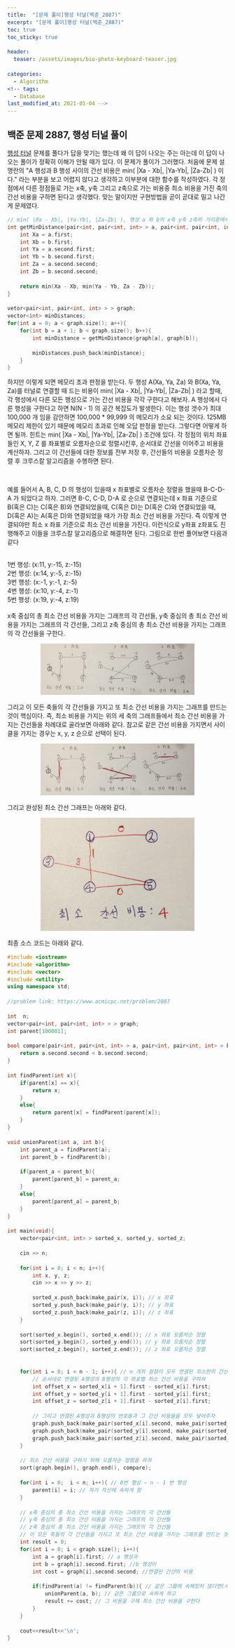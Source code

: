 ```yaml
---
title:  "[문제 풀이]행성 터널(백준_2887)"
excerpt: "[문제 풀이]행성 터널(백준_2887)"
toc: true
toc_sticky: true

header:
  teaser: /assets/images/bio-photo-keyboard-teaser.jpg

categories:
  - Algorithm
<!-- tags:
  - Database 
last_modified_at: 2021-01-04 -->
---
```

## 백준 문제 2887, 행성 터널 풀이
[행성 터널](https://www.acmicpc.net/problem/2887) 문제를 풀다가 답을 맞기는 했는데 왜 이 답이 나오는 주는 아는데 이 답이 나오는 풀이가 정확히 이해가 안될 때가 있다. 
이 문제가 풀이가 그러했다. 처음에 문제 설명란의 "A 행성과 B 행성 사이의 간선 비용은  min( |Xa - Xb|, |Ya-Yb|, |Za-Zb| ) 이다." 라는 부분을 보고 어렵지 않다고 생각하고 이부분에 대한 함수를 
작성하였다. 각 정점에서 다른 정점들로 가는 x축, y축 그리고 z축으로 가는 비용중 최소 비용을 가진 축의 간선 비용을 구하면 된다고 생각했다. 맞는 말이지만 구현방법을 곧이 곧대로 밀고 나간게 문제였다.


```c++
// min( |Xa - Xb|, |Ya-Yb|, |Za-Zb| ), 행성 a 와 b의 x축 y축 z축의 거리중에서 가장 짧은 거리를 최소 비용으로 반환
int getMinDistance(pair<int, pair<int, int> > a, pair<int, pair<int, int> > b){
    int Xa = a.first;
    int Xb = b.first;
    int Ya = a.second.first;
    int Yb = b.second.first;
    int Za = a.second.second;
    int Zb = b.second.second;

    return min(Xa - Xb, min(Ya - Yb, Za - Zb));
}

vetor<pair<int, pair<int, int> > > graph;
vector<int> minDistances;
for(int a = 0; a < graph.size(); a++){
    for(int b = a + 1; b < graph.size(); b++){
        int minDistance = getMinDistance(graph[a], graph[b]);

        minDistances.push_back(minDistance);
    }
}
```

하지만 이렇게 되면 메모리 초과 판정을 받는다. 두 행성 A(Xa, Ya, Za) 와 B(Xa, Ya, Za)를 터널로 연결할 때 드는 비용이  min( |Xa - Xb|, |Ya-Yb|, |Za-Zb| ) 라고 할때,
각 행성에서 다른 모든 행성으로 가는 간선 비용을 각각 구한다고 해보자. A 행성에서 다른 행성을 구한다고 하면 N(N - 1) 의 공간 복잡도가 발생한다. 
이는 행성 갯수가 최대 100,000 개 임을 감안하면 100,000 * 99,999 의 메모리가 소요 되는 것이다. 125MB 메모리 제한이 있기 때문에 메모리 초과로 인해 오답 판정을 받는다.
그렇다면 어떻게 하면 될까. 힌트는  min( |Xa - Xb|, |Ya-Yb|, |Za-Zb| ) 조건에 있다. 각 정점의 위치 좌표들인 X, Y, Z 를 좌표별로 오름차순으로 정렬시킨후, 순서대로 간선을 이어주고 비용을 계산하자.
그리고 이 간선들에 대한 정보를 전부 저장 후, 간선들의 비용을 오름차순 정렬 후 크루스칼 알고리즘을 수행하면 된다.

<br>

예를 들어서  A, B, C, D 의 행성이 있을때 x 좌표별로 오름차순 정렬을 했을때 B-C-D-A 가 되었다고 하자. 그러면  B-C, C-D, D-A  로 순으로 연결되는데 x 좌표 기준으로 B(혹은 C)는 C(혹은 B)와 연결되었을때,
C(혹은 D)는 D(혹은 C)와 연결되었을 때, D(혹은 A)는 A(혹은 D)와 연결되었을 때가 가장 최소 간선 비용을 가진다. 즉 이렇게 연결되야만 최소 x 좌표 기준으로 최소 간선 비용을 가진다. 
이런식으로 y좌표 z좌표도 진행해주고 이들을 크루스칼 알고리즘으로 해결하면 된다. 그림으로 한번 풀어보면 다음과 같다

<br>
1번 행성: (x:11, y:-15, z:-15)<br>
2번 행성: (x:14, y:-5, z:-15)<br>
3번 행성: (x:-1, y:-1, z:-5)<br>
4번 행성: (x:10, y:-4, z:-1)<br>
5번 행성: (x:19, y:-4, z:19)<br>
<br>
x축 중심의 총 최소 간선 비용을 가지는 그래프의 각 간선들, y축 중심의 총 최소 간선 비용을 가지는 그래프의 각 간선들, 그리고 z축 중심의 총 최소 간선 비용을 가지는 그래프의 각 간선들을 구한다.

<p align="center">
<img src = "https://raw.githubusercontent.com/ronick-grammer/ronick-grammer.github.io/main/assets/images/BOJ_2887_1.jpeg" width="70%">
</p>

그리고 이 모든 축들의 각 간선들을 가지고 또 최소 간선 비용을 가지는 그래프를 만드는 것이 핵심이다.
즉, 최소 비용을 가지는 위의 세 축의 그래프들에서 최소 간선 비용을 가지는 간선들을 차례대로 골라보면 아래와 같다. 참고로 같은 간선 비용을 가지면서 사이클을 가지는 경우는 x, y, z 순으로 선택이 된다.

<p align="center">
<img src = "https://raw.githubusercontent.com/ronick-grammer/ronick-grammer.github.io/main/assets/images/BOJ_2887_2.jpeg" width="70%">
</p>

그리고 완성된 최소 간선 그래프는 아래와 같다.

<p align="center">
<img src = "https://raw.githubusercontent.com/ronick-grammer/ronick-grammer.github.io/main/assets/images/BOJ_2887_3.jpeg" width="70%">
</p>
 

최종 소스 코드는 아래와 같다.

```c++
#include <iostream>
#include <algorithm>
#include <vector>
#include <utility>
using namespace std;

//problem link: https://www.acmicpc.net/problem/2887

int  n;
vector<pair<int, pair<int, int> > > graph;
int parent[100001];

bool compare(pair<int, pair<int, int> > a, pair<int, pair<int, int> > b){
    return a.second.second < b.second.second;
}

int findParent(int x){
    if(parent[x] == x){
        return x;
    }
    else{
        return parent[x] = findParent(parent[x]);
    }
}

void unionParent(int a, int b){
    int parent_a = findParent(a);
    int parent_b = findParent(b);

    if(parent_a < parent_b){
        parent[parent_b] = parent_a;
    }
    else{
        parent[parent_a] = parent_b;
    }
}

int main(void){
    vector<pair<int, int> > sorted_x, sorted_y, sorted_z;

    cin >> n;
    
    for(int i = 0; i < n; i++){
        int x, y, z;
        cin >> x >> y >> z;
        
        sorted_x.push_back(make_pair(x, i)); // x 좌표
        sorted_y.push_back(make_pair(y, i)); // y 좌표
        sorted_z.push_back(make_pair(z, i)); // z 좌표
    }

    sort(sorted_x.begin(), sorted_x.end()); // x 좌표 오름차순 정렬
    sort(sorted_y.begin(), sorted_y.end()); // y 좌표 오름차순 정렬
    sort(sorted_z.begin(), sorted_z.end()); // z 좌표 오름차순 정렬


    for(int i = 0; i < n - 1; i++){ // n 개의 정점이 모두 연결된 최소한의 간선 갯수는? n-1 개다
        // 순서대로 연결된 A행성과 B행성의 각 좌표별 최소 간선 비용을 구하자
        int offset_x = sorted_x[i + 1].first - sorted_x[i].first; 
        int offset_y = sorted_y[i + 1].first - sorted_y[i].first;
        int offset_z = sorted_z[i + 1].first - sorted_z[i].first;

        // 그리고 연결된 A행성과 B행성의 번호들과 그 간선 비용들을 모두 넣어주자
        graph.push_back(make_pair(sorted_x[i].second, make_pair(sorted_x[i + 1].second, offset_x)));
        graph.push_back(make_pair(sorted_y[i].second, make_pair(sorted_y[i + 1].second, offset_y)));
        graph.push_back(make_pair(sorted_z[i].second, make_pair(sorted_z[i + 1].second, offset_z)));
    }  

    // 최소 간선 비용을 구하기 위해 오름차순 정렬을 하자
    sort(graph.begin(), graph.end(), compare);

    for(int i = 0;  i < n; i++){ // 0번 행성 ~ n - 1 번 행성
        parent[i] = i; // 자기 자신에 속하게 함
    }

    // x축 중심의 총 최소 간선 비용을 가지는 그래프의 각 간선들
    // y축 중심의 총 최소 간선 비용을 가지는 그래프의 각 간선들
    // z축 중심의 총 최소 간선 비용을 가지는 그래프의 각 간선들
    // 이 모든 축들의 각 간선들을 가지고 또 최소 간선 비용을 가지는 그래프를 만드는 것이 핵심이다.
    int result = 0;
    for(int i = 0; i < graph.size(); i++){
        int a = graph[i].first; // a 행성과
        int b = graph[i].second.first; //b 행성이
        int cost = graph[i].second.second; //연결된 간선의 비용

        if(findParent(a) != findParent(b)){ // 같은 그룹에 속해있지 않다면(사이클이 생성된게 아니라면)
            unionParent(a, b); // 같은 그룹으로 속하게 하고
            result += cost; // 그 비용을 구해 최소 간선 비용을 구한다
        }
    }
    
    cout<<result<<'\n';
}
```




